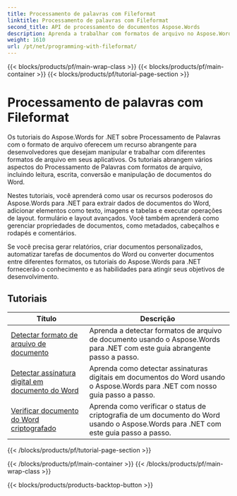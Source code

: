```yaml
---
title: Processamento de palavras com Fileformat
linktitle: Processamento de palavras com Fileformat
second_title: API de processamento de documentos Aspose.Words
description: Aprenda a trabalhar com formatos de arquivo no Aspose.Words para .NET. Os tutoriais o guiam pelos vários recursos, como detecção de formato de arquivo, conversão entre formatos.
weight: 1610
url: /pt/net/programming-with-fileformat/
---
```


{{< blocks/products/pf/main-wrap-class >}}
{{< blocks/products/pf/main-container >}}
{{< blocks/products/pf/tutorial-page-section >}}

# Processamento de palavras com Fileformat

Os tutoriais do Aspose.Words for .NET sobre Processamento de Palavras com o formato de arquivo oferecem um recurso abrangente para desenvolvedores que desejam manipular e trabalhar com diferentes formatos de arquivo em seus aplicativos. Os tutoriais abrangem vários aspectos do Processamento de Palavras com formatos de arquivo, incluindo leitura, escrita, conversão e manipulação de documentos do Word.

Nestes tutoriais, você aprenderá como usar os recursos poderosos do Aspose.Words para .NET para extrair dados de documentos do Word, adicionar elementos como texto, imagens e tabelas e executar operações de layout. formulário e layout avançados. Você também aprenderá como gerenciar propriedades de documentos, como metadados, cabeçalhos e rodapés e comentários.

Se você precisa gerar relatórios, criar documentos personalizados, automatizar tarefas de documentos do Word ou converter documentos entre diferentes formatos, os tutoriais do Aspose.Words para .NET fornecerão o conhecimento e as habilidades para atingir seus objetivos de desenvolvimento.

 ## Tutoriais
| Título | Descrição |
| --- | --- |
| [Detectar formato de arquivo de documento](./detect-file-format/) | Aprenda a detectar formatos de arquivo de documento usando o Aspose.Words para .NET com este guia abrangente passo a passo. |
| [Detectar assinatura digital em documento do Word](./detect-document-signatures/) | Aprenda como detectar assinaturas digitais em documentos do Word usando o Aspose.Words para .NET com nosso guia passo a passo. |
| [Verificar documento do Word criptografado](./verify-encrypted-document/) | Aprenda como verificar o status de criptografia de um documento do Word usando o Aspose.Words para .NET com este guia passo a passo. |
{{< /blocks/products/pf/tutorial-page-section >}}

{{< /blocks/products/pf/main-container >}}
{{< /blocks/products/pf/main-wrap-class >}}

{{< blocks/products/products-backtop-button >}}
